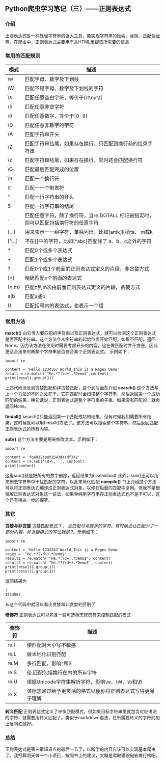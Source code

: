## Python爬虫学习笔记（三）——正则表达式

### 介绍

正则表达式是一种处理字符串的强大工具，能实现字符串的检索、替换、匹配验证等。在爬虫中，正则表达式主要用于从HTML里提取所需要的信息

### 常用的匹配规则
| 模式   | 描述                                                         |
| ------ | ------------------------------------------------------------ |
| \w     | 匹配字母、数字及下划线                                       |
| \W     | 匹配不是字母、数字及下划线的字符                             |
| \s     | 匹配任意空白字符，等价于[\t\n\r\f]                           |
| \S     | 匹配任意非空字符                                             |
| \d     | 匹配任意数字，等价于[0-9]                                    |
| \D     | 匹配任意非数字的字符                                         |
| \A     | 匹配字符串开头                                               |
| \Z     | 匹配字符串结尾，如果存在换行，只匹配到换行前的结束字符串     |
| \z     | 匹配字符串结尾，如果存在换行，同时还会匹配换行符             |
| \G     | 匹配最后匹配完成的位置                                       |
| \n     | 匹配一个换行符                                               |
| \t     | 匹配一一个制表符                                             |
| ^      | 匹配一行字符串的开头                                         |
| $      | 匹配一行字符串的结尾                                         |
| .      | 匹配任意字符，除了换行符，当re.DOTALL 标记被指定时，则可以匹配包括换行符的任意字符 |
| [...]  | 用来表示一一组字符，单独列出，比如[amk]匹配a、 m或k          |
| [^...] | 不在[]中的字符，比如[^abc]匹配除了 a、b、c之外的字符         |
| *      | 匹配0个或多个表达式                                          |
| +      | 匹配1个或多个表达式                                          |
| ?      | 匹配0个或1个前面的正则表达式定义的片段，非贪婪方式           |
| {n}    | 精确匹配n个前面的表达式                                      |
| {n,m}  | 匹配n到m次由前面正则表达式定义的片段，贪婪方式               |
| a\|b   | 匹配a或b                                                     |
| ()     | 匹配括号内的表达式，也表示一个组                             |

### 常用方法
**match()**
向它传入要匹配的字符串以及正则表达式，就可以检测这个正则表达式是否匹配字符串。这个方法会从字符串的起始位置开始匹配，如果不匹配，返回None。因为该方法在使用时需要考虑开头的内容，这在做匹配时并不方便，因此更适合用来判断某个字符串是否符合某个正则表达式。
示例如下：

```
import re

content = 'Hello 1234567 World_This is a Regex Demo'
result = re.match('^He.*?(\d+).*Demo$',content)
print(result.group(1))
```
上述代码涉及到贪婪匹配和非贪婪匹配，这个到后面在介绍
**search()**
这个方法与上一个方法的不同之处在于，它在匹配时会扫描整个字符串，然后返回第一个成功匹配的结果。换句话说，正则表达式是整个字符串的子串。如果没有匹配的，就会返回None。

**findall()**
search()只能返回第一个匹配成功的结果，但有时候我们需要所有结果，这时候就可以用findall()方法了。该方法可以搜索整个字符串，然后返回匹配正则表达式的所有内容。

**sub()**
这个方法主要是用来修改文本。示例如下：
```
import re

content = 'fgah32jsehi543dasdf342'
content = re.sub('\d+\, '', content)
print(content)
```
这里sub()就是把所有的数字删除，返回结果为hjsehidasdf
此外，sub()还可以用来删去字符串中干扰匹配的字符，以此来简化匹配
**compile()**
书上介绍这个方法可以将正则表达式编译成正则表达式对象，以便在后面的匹配中复用。但我不是很理解正则表达式对象这一说法，如果单纯用字符串存正则表达式也不是不可以，这个还有待进一步的探究。

### 其它
**贪婪与非贪婪**
贪婪匹配模式下，.*会匹配尽可能多的字符，有时候会让匹配少了一部分内容。非贪婪模式的写法就是.*?。示例如下：
```
import re

content = 'Hello 1234567 World_This is a Regex Demo'
regex = '^He.*?(\d+).*Demo$'
result1 = re.match('^He.*(\d+).*Demo$', content)
result2 = re.match('^He.*?(\d+).*Demo$', content)
print(result1.group(1))
print(result2.group(1))
```
返回结果为
```
7
1234567
```
从这个代码中就可以看出贪婪和非贪婪的区别了

**修饰符**
正则表达式可以包含一些可选标志修饰符来控制匹配的模式

| 修饰符 | 描述                                                       |
| ------ | ---------------------------------------------------------- |
| re.I   | 使匹配对大小写不敏感                                       |
| re.L   | 做本地化识别匹配                                           |
| re.M   | 多行匹配，影响^和$                                         |
| re.S   | 使.匹配包括换行在内的所有字符                              |
| re.U   | 根据Unicode字符集解析字符，影响\w、\W、\b和\B              |
| re.X   | 该标志通过给予更灵活的格式以便你将正则表达式写得更易于理解 |

**转义匹配**
正则表达式定义了许多匹配模式，但如果目标字符串里就包含对应语法的字符，就需要用转义匹配了。类似于markdown语法，在所需要转义的字符前加上反斜杠就好。

### 总结
正则表达式是第三章知识点的最后一节了，以所学的内容应该可以实现基本爬虫了。我打算明天做一个小项目，按照书上的建议，大概是爬取猫眼电影排行榜吧。
